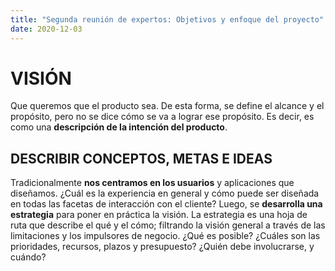 ```yaml
---
title: "Segunda reunión de expertos: Objetivos y enfoque del proyecto"
date: 2020-12-03
---
```

# VISIÓN
Que queremos que el producto sea. De esta forma, se define el alcance y el propósito, pero no se dice cómo se va a lograr ese propósito. Es decir, es como una __descripción de la intención del producto__.
## DESCRIBIR CONCEPTOS, METAS E IDEAS
Tradicionalmente __nos centramos en los usuarios__ y aplicaciones que diseñamos. ¿Cuál es la experiencia en general y cómo puede ser diseñada en todas las facetas de interacción con el cliente?
Luego, se __desarrolla una estrategia__ para poner en práctica la visión. La estrategia es una hoja de ruta que describe el qué y el cómo; filtrando la visión general a través de las limitaciones y los impulsores de negocio. ¿Qué es posible? ¿Cuáles son las prioridades, recursos, plazos y presupuesto? ¿Quién debe involucrarse, y cuándo?
